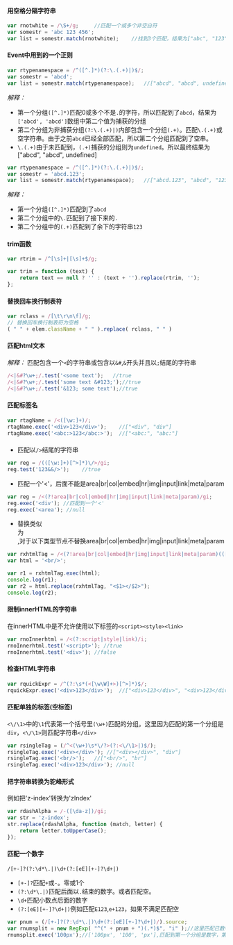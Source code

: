 #### 用空格分隔字符串

```javascript
var rnotwhite = /\S+/g;     //匹配一个或多个非空白符
var somestr = 'abc 123 456';
var list = somestr.match(rnotwhite);    //找到3个匹配，结果为["abc", "123", "456"]
```

#### Event中用到的一个正则

```javascript
var rtypenamespace = /^([^.]*)(?:\.(.+)|)$/;
var somestr = 'abcd';
var list = somestr.match(rtypenamespace);   //["abcd", "abcd", undefined]
```

*解释：*
* 第一个分组`([^.]*)`匹配0或多个不是`.`的字符，所以匹配到了`abcd`，结果为`['abcd', 'abcd']`数组中第二个值为捕获的分组
* 第二个分组为非捕获分组`(?:\.(.+)|)`内部包含一个分组`(.+)`。匹配`\.(.+)`或空字符串。由于之前`abcd`已经全部匹配，所以第二个分组匹配到了空串。
* `\.(.+)`由于未匹配到，`(.+)`捕获的分组则为`undefined`。所以最终结果为["abcd", "abcd", undefined]

```javascript
var rtypenamespace = /^([^.]*)(?:\.(.+)|)$/;
var somestr = 'abcd.123';
var list = somestr.match(rtypenamespace);   //["abcd.123", "abcd", "123"]
```

*解释：*
* 第一个分组`([^.]*)`匹配到了`abcd`
* 第二个分组中的`\.`匹配到了接下来的`.`
* 第二个分组中的`(.+)`匹配到了余下的字符串`123`

#### trim函数

```javascript
var rtrim = /^[\s]+|[\s]+$/g;

var trim = function (text) {
    return text == null ? '' : (text + '').replace(rtrim, '');
};
```

#### 替换回车换行制表符

```javascript
var rclass = /[\t\r\n\f]/g;
// 替换回车换行制表符为空格
( " " + elem.className + " " ).replace( rclass, " " )
```

#### 匹配html文本

*解释：* 匹配包含一个`<`的字符串或包含以`&#`,`&`开头并且以`;`结尾的字符串

```javascript
/<|&#?\w+;/.test('<some text');   //true
/<|&#?\w+;/.test('some text &#123;');//true
/<|&#?\w+;/.test('&123; some text');//true
```

#### 匹配标签名

```javascript
var rtagName = /<([\w:]+)/;
rtagName.exec('<div>123</div>');    //["<div", "div"]
rtagName.exec('<abc:>123</abc:>');  //["<abc:", "abc:"]
```

#### 

* 匹配以`/>`结尾的字符串

```javascript
var reg = /(([\w:]+)[^>]*)\/>/gi;
reg.test('123&&/>');    //true 
```

* 匹配一个'<'，后面不能是area|br|col|embed|hr|img|input|link|meta|param

```javascript
var reg = /<(?!area|br|col|embed|hr|img|input|link|meta|param)/gi;
reg.exec('<div'); //匹配到一个'<'
reg.exec('<area'); //null
```

* 替换类似<div/>为<div></div>,对于以下类型节点不替换area|br|col|embed|hr|img|input|link|meta|param

```javascript
var rxhtmlTag = /<(?!area|br|col|embed|hr|img|input|link|meta|param)(([\w:]+)[^>]*)\/>/gi;
var html = '<br/>';

var r1 = rxhtmlTag.exec(html);
console.log(r1);
var r2 = html.replace(rxhtmlTag, "<$1></$2>");
console.log(r2);
```

#### 限制innerHTML的字符串

在innerHTML中是不允许使用以下标签的`<script><style><link>`

```javascript
var rnoInnerhtml = /<(?:script|style|link)/i;
rnoInnerhtml.test('<script>'); //true
rnoInnerhtml.test('<div>'); //false
```

#### 检查HTML字符串

```javascript
var rquickExpr = /^(?:\s*(<[\w\W]+>)[^>]*)$/;
rquickExpr.exec('<div>123</div>');  //["<div>123</div>", "<div>123</div>"]
```

#### 匹配单独的标签(空标签)

`<\/\1>`中的`\1`代表第一个括号里`(\w+)`匹配的分组。这里因为匹配的第一个分组是`div`，`<\/\1>`则匹配字符串`</div>`

```javascript
var rsingleTag = (/^<(\w+)\s*\/?>(?:<\/\1>|)$/);
rsingleTag.exec('<div></div>'); //["<div></div>", "div"]
rsingleTag.exec('<br/>');   //["<br/>", "br"]
rsingleTag.exec('<div>123</div>'); //null
```

#### 把字符串转换为驼峰形式

例如把'z-index'转换为'zIndex'

```javascript
var rdashAlpha = /-([\da-z])/gi;
var str = 'z-index';
str.replace(rdashAlpha, function (match, letter) {
    return letter.toUpperCase();
});
```

#### 匹配一个数字

`/[+-]?(?:\d*\.|)\d+(?:[eE][+-]?\d+|)`

* `[+-]?`匹配`+`或`-`。零或1个
* `(?:\d*\.|)`匹配后面以`.`结束的数字。或者匹配空。
* `\d+`匹配小数点后面的数字
* `(?:[eE][+-]?\d+|)`例如匹配`E123`,`e+123`，如果不满足匹配空

```javascript
var pnum = (/[+-]?(?:\d*\.|)\d+(?:[eE][+-]?\d+|)/).source;
var rnumsplit = new RegExp( "^(" + pnum + ")(.*)$", "i" );//这里匹配已数字开头的字符串
rnumsplit.exec('100px');//['100px', '100', 'px'],匹配到第一个分组是数字，第二个分组是字符串'px'
```


